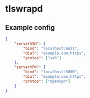 # tlswrapd

## Example config
```json
{
	"serverSSH": {
		"bind": "localhost:6621",
		"dial": "example.com:https",
		"protos": ["ssh"]
	},
	"serverVPN": {
		"bind": "localhost:3000",
		"dial": "example.com:https",
		"protos": ["openvpn"]
	}
}
```
